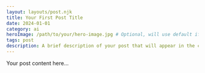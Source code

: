 ```yaml
---
layout: layouts/post.njk
title: Your First Post Title
date: 2024-01-01
category: ai
heroImage: /path/to/your/hero-image.jpg # Optional, will use default if not provided
tags: post
description: A brief description of your post that will appear in the card
---
```


Your post content here...
